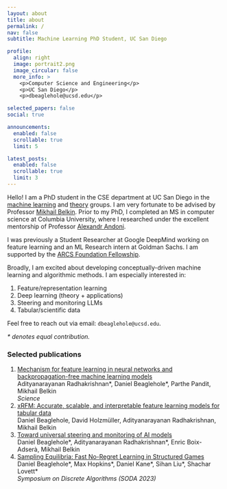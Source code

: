 ```yaml
---
layout: about
title: about
permalink: /
nav: false
subtitle: Machine Learning PhD Student, UC San Diego

profile:
  align: right
  image: portrait2.png
  image_circular: false
  more_info: >
    <p>Computer Science and Engineering</p>
    <p>UC San Diego</p>
    <p>dbeaglehole@ucsd.edu</p>

selected_papers: false
social: true

announcements:
  enabled: false
  scrollable: true
  limit: 5

latest_posts:
  enabled: false
  scrollable: true
  limit: 3
---
```


Hello! I am a PhD student in the CSE department at UC San Diego in the [machine learning](https://datascience.ucsd.edu/research/faculty-research-areas/artificial-intelligence-and-machine-learning/) and [theory](https://cstheory.ucsd.edu/home.html) groups. I am very fortunate to be advised by Professor [Mikhail Belkin](http://misha.belkin-wang.org/). Prior to my PhD, I completed an MS in computer science at Columbia University, where I researched under the excellent mentorship of Professor [Alexandr Andoni](http://www.cs.columbia.edu/~andoni/).

I was previously a Student Researcher at Google DeepMind working on feature learning and an ML Research intern at Goldman Sachs. I am supported by the [ARCS Foundation Fellowship](https://san-diego.arcsfoundation.org).

Broadly, I am excited about developing conceptually-driven machine learning and algorithmic methods. I am especially interested in:

1. Feature/representation learning 
2. Deep learning (theory + applications)
3. Steering and monitoring LLMs
4. Tabular/scientific data

Feel free to reach out via email: `dbeaglehole@ucsd.edu`.

_\* denotes equal contribution._

### Selected publications

1. [Mechanism for feature learning in neural networks and backpropagation-free machine learning models](https://www.science.org/doi/10.1126/science.adi5639)  \
   Adityanarayanan Radhakrishnan\*, Daniel Beaglehole\*, Parthe Pandit, Mikhail Belkin  \
   _Science_
2. [xRFM: Accurate, scalable, and interpretable feature learning models for tabular data](https://arxiv.org/abs/2508.10053)  \
   Daniel Beaglehole, David Holzmüller, Adityanarayanan Radhakrishnan, Mikhail Belkin
3. [Toward universal steering and monitoring of AI models](https://arxiv.org/abs/2502.03708)  \
   Daniel Beaglehole\*, Adityanarayanan Radhakrishnan\*, Enric Boix-Adserà, Mikhail Belkin
4. [Sampling Equilibria: Fast No-Regret Learning in Structured Games](https://arxiv.org/abs/2201.10758)  \
   Daniel Beaglehole\*, Max Hopkins\*, Daniel Kane\*, Sihan Liu\*, Shachar Lovett\*  \
   _Symposium on Discrete Algorithms (SODA 2023)_
